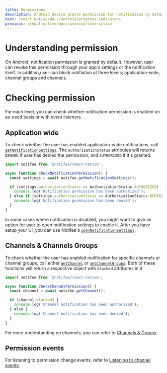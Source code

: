 ```yaml
---
title: Permissions
description: Android device grants permission for notification by default
next: /react-native/docs/android/progress-indicators
previous: /react-native/docs/android/interaction
---
```


# Understanding permission

On Android, notification permission is granted by default. However, user can revoke this permission through your app's settings or the notification itself. In addition,user can block notifiation at three levels; application-wide, channel groups and channels. 

# Checking permission

For each level, you can check whether notifcation permission is enabled on as-need basis or with event listeners.

## Application wide

To check whether the user has enabled application-wide notifications, call [`getNotificationSettings`](/reference/getnotificationsettings). The `authorizationStatus` attributes will returns `DENIED` if user has denied the permission, and `AUTHORIZED` if it's granted.


```js
import notifee from '@notifee/react-native';

async function checkNotificationPermission() {
  const settings = await notifee.getNotificationSettings();

  if (settings.authorizationStatus == AuthorizationStatus.AUTHORIZED) {
    console.log('Notification permission has been authorized');
  } else if (settings.authorizationStatus == AuthorizationStatus.DENIED) {
    console.log('Notification permission has been denied');
  }
}
```

In some cases where notification is disabled, you might want to give an option for user to open notification settings to enable it. After you have setup your UI, you can use Notifee's [`openNotificationSettings`](/reference/opennotificationsettings).

## Channels & Channels Groups

To check whether the user has enabled notification for specific channels or channel groups, call either [`getChannel`](/reference/getchannel) or [`getChannelGroups`](/reference/getchannelgroups). Both of these functions will return a respective object with `blocked` attributes in it.

```js
import notifee from '@notifee/react-native';

async function checkChannelPermission() {
  const channel = await notifee.getChannel();

  if (channel.blocked) {
    console.log('Channel notification has been authorized');
  } else {
    console.log('Channel notification has been denied');
  }
}
```

For more understanding on channels, you can refer to [Channels & Groups](react-native/docs/android/channels).

## Permission events

For listening to permission change events, refer to [Listening to channel events](react-native/docs/android/channels#listening-to-channel-events).
